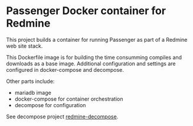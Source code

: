 # Passenger Docker container for Redmine

This project builds a container for running Passenger as part of a Redmine web site stack.

This Dockerfile image is for building the time consumming compiles and downloads as a base image. Additional configuration and settings are configured in docker-compose and decompose.

Other parts include:

- mariadb image
- docker-compose for container orchestration
- decompose for configuration

See decompose project [redmine-decompose](https://github.com/dmp1ce/decompose-redmine).
